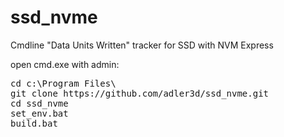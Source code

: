 # ssd_nvme
Cmdline "Data Units Written" tracker for SSD with NVM Express

open cmd.exe with admin:
<pre>
cd c:\Program Files\
git clone https://github.com/adler3d/ssd_nvme.git
cd ssd_nvme
set_env.bat
build.bat
</pre>
